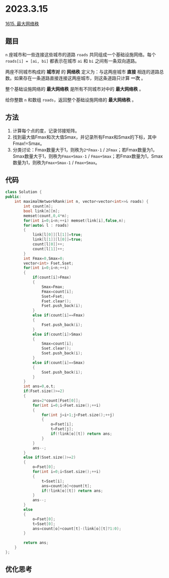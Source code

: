 # 2023.3.15

[1615. 最大网络秩](https://leetcode.cn/problems/maximal-network-rank/)

## 题目

`n` 座城市和一些连接这些城市的道路 `roads` 共同组成一个基础设施网络。每个 `roads[i] = [ai, bi]` 都表示在城市 `ai` 和 `bi` 之间有一条双向道路。

两座不同城市构成的 **城市对** 的 **网络秩** 定义为：与这两座城市 **直接** 相连的道路总数。如果存在一条道路直接连接这两座城市，则这条道路只计算 **一次** 。

整个基础设施网络的 **最大网络秩** 是所有不同城市对中的 **最大网络秩** 。

给你整数 `n` 和数组 `roads`，返回整个基础设施网络的 **最大网络秩** 。

## 方法

1. 计算每个点的度，记录邻接矩阵。
2. 找到最大值Fmax和次大值Smax，并记录所有Fmax和Smax的下标，其中Fmax!=Smax。
3. 分类讨论：Fmax数量大于1，则秩为`2*Fmax-1` / `2Fmax`；若Fmax数量为1，Smax数量大于1，则秩为`Fmax+Smax-1` / `Fmax+Smax`；若Fmax数量为1，Smax数量为1，则秩为`Fmax+Smax-1` / `Fmax+Smax`。

## 代码

``` cpp
class Solution {
public:
    int maximalNetworkRank(int n, vector<vector<int>>& roads) {
        int count[n];
        bool link[n][n];
        memset(count,0,4*n);
        for(int i=0;i<n;++i) memset(link[i],false,n);
        for(auto& l : roads)
        {
            link[l[0]][l[1]]=true;
            link[l[1]][l[0]]=true;
            count[l[0]]++;
            count[l[1]]++;
        }
        int Fmax=0,Smax=0;
        vector<int> Fset,Sset;
        for(int i=0;i<n;++i)
        {
            if(count[i]>Fmax)
            {
                Smax=Fmax;
                Fmax=count[i];
                Sset=Fset;
                Fset.clear();
                Fset.push_back(i);
            }
            else if(count[i]==Fmax)
            {
                Fset.push_back(i);
            }
            else if(count[i]>Smax)
            {
                Smax=count[i];
                Sset.clear();
                Sset.push_back(i);
            }
            else if(count[i]==Smax)
            {
                Sset.push_back(i);
            }
        }
        int ans=0,o,t;
        if(Fset.size()>=2)
        {
            ans=2*count[Fset[0]];
            for(int i=0;i<Fset.size();++i)
            {
                for(int j=i+1;j<Fset.size();++j)
                {
                    o=Fset[i];
                    t=Fset[j];
                    if(!link[o][t]) return ans;
                }
            }
            ans--;
        }
        else if(Sset.size()>=2)
        {
            o=Fset[0];
            for(int i=0;i<Sset.size();++i)
            {
                t=Sset[i];
                ans=count[o]+count[t];
                if(!link[o][t]) return ans;
            }
            ans--;
        }
        else
        {
            o=Fset[0];
            t=Sset[0];
            ans=count[o]+count[t]-(link[o][t]?1:0);
        }
        
        return ans;
    }
};
```

## 优化思考
